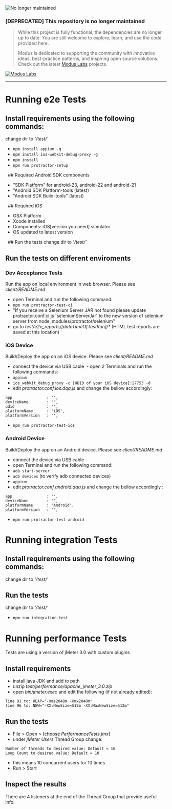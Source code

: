 ![No longer maintained](https://img.shields.io/badge/Maintenance-OFF-red.svg)
### [DEPRECATED] This repository is no longer maintained
> While this project is fully functional, the dependencies are no longer up to date. You are still welcome to explore, learn, and use the code provided here.
>
> Modus is dedicated to supporting the community with innovative ideas, best-practice patterns, and inspiring open source solutions. Check out the latest [Modus Labs](https://labs.moduscreate.com?utm_source=github&utm_medium=readme&utm_campaign=deprecated) projects.

[![Modus Labs](https://res.cloudinary.com/modus-labs/image/upload/h_80/v1531492623/labs/logo-black.png)](https://labs.moduscreate.com?utm_source=github&utm_medium=readme&utm_campaign=deprecated)

---
# Running e2e Tests

## Install requirements using the following commands:
change dir to _'/test/'_

- `npm install appium -g`
- `npm install ios-webkit-debug-proxy -g`
- `npm install`
- `npm run protractor-setup`

  ## Required Android SDK components 

- "SDK Platform" for android-23, android-22 and android-21
- "Android SDK Platform-tools (latest)
- "Android SDK Build-tools" (latest)

  ## Required iOS

- OSX Platform
- Xcode installed
- Components: iOS[version you need] simulator
- OS updated to latest version

  ## Run the tests
change dir to _'/test/'_

## Run the tests on different enviroments

### Dev Acceptance Tests
Run the app on local environment in web browser. Please see _client/README.md_

- open Terminal and run the following command:
- `npm run protractor-test-ci`
 - "If you receive a Selenium Server JAR not found please update protractor.conf.ci.js 'seleniumServerJar' to the new version of selenium server from node_modules/protractor/selenium"
- go to _test/e2e_reports/[dateTimeOfTestRun]/*_ (HTML test reports are saved at this location)

### iOS Device
Build/Deploy the app on an iOS device. Please see _client/README.md_

- connect the device via USB cable
 - open 2 Terminals and run the following commands:
 - `appium`
 - `ios_webkit_debug_proxy -c [UDID of your iOS device]:27753 -d`
- edit _protractor.conf.ios.dqa.js_ and change the bellow accordingly:
```
app               : '',
deviceName        : '', 
udid              : '',
platformName      : 'iOS', 
platformVersion   : '',
```
- `npm run protractor-test-ios`

### Android Device
Build/Deploy the app on an Android device. Please see _client/README.md_

- connect the device via USB cable
- open Terminal and run the following command:
 - `adb start-server`
 - `adb devices` (to verify adb connected devices)
 - `appium`
- edit _protractor.conf.android.dqa.js_ and change the bellow accordingly :
```
app               : '',
deviceName        : '', 
platformName      : 'Android',
platformVersion   : '', 
```
- `npm run protractor-test-android`


# Running integration Tests

## Install requirements using the following commands:
change dir to _'/test/'_

## Run the tests
change dir to _'/test/'_

- `npm run integration-test`

# Running performance Tests
Tests are using a version of jMeter 3.0 with custom plugins

## Install requirements

- install java JDK and add to path
- unzip _test/performance/apache_jmeter_3.0.zip_
- open _bin/jmeter.exec_ and edit the following (if not already edited):
```
line 91 to: HEAP="-Xms2048m -Xmx2048m"
line 96 to: NEW="-XX:NewSize=512m -XX:MaxNewSize=512m"
```

## Run the tests

- File > Open > [choose _PerformanceTests.jmx_]
- under _jMeter Users_ Thread Group change:
```
Number of Threads to desired value: Default = 10
Loop Count to desired value: Default = 10
```
 - this means 10 concurrent users for 10 times
- Run > Start
 
## Inspect the results
There are 4 listeners at the end of the Thread Group that provide useful info.
